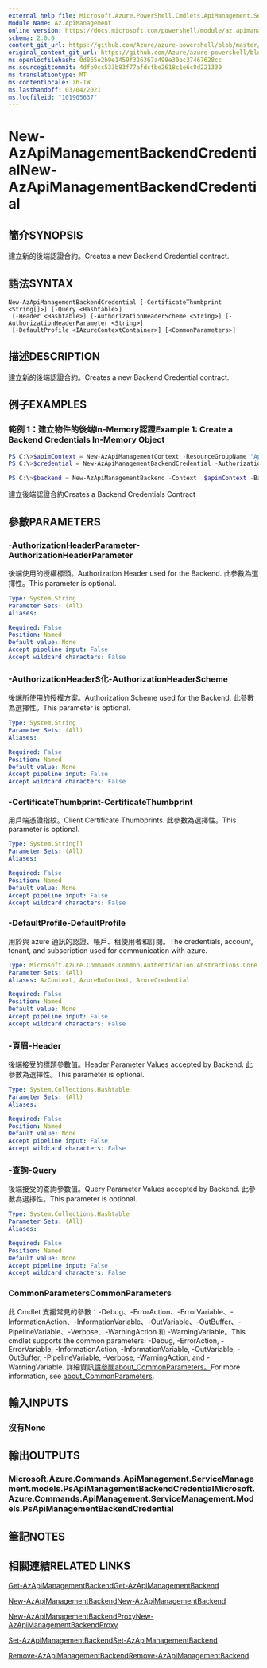 ```yaml
---
external help file: Microsoft.Azure.PowerShell.Cmdlets.ApiManagement.ServiceManagement.dll-Help.xml
Module Name: Az.ApiManagement
online version: https://docs.microsoft.com/powershell/module/az.apimanagement/new-azapimanagementbackendcredential
schema: 2.0.0
content_git_url: https://github.com/Azure/azure-powershell/blob/master/src/ApiManagement/ApiManagement/help/New-AzApiManagementBackendCredential.md
original_content_git_url: https://github.com/Azure/azure-powershell/blob/master/src/ApiManagement/ApiManagement/help/New-AzApiManagementBackendCredential.md
ms.openlocfilehash: 0d865e2b9e1459f326367a499e30bc37467628cc
ms.sourcegitcommit: 4dfb0cc533b83f77afdcfbe2618c1e6c8d221330
ms.translationtype: MT
ms.contentlocale: zh-TW
ms.lasthandoff: 03/04/2021
ms.locfileid: "101905637"
---
```

# <span data-ttu-id="d857a-101">New-AzApiManagementBackendCredential</span><span class="sxs-lookup"><span data-stu-id="d857a-101">New-AzApiManagementBackendCredential</span></span>

## <span data-ttu-id="d857a-102">簡介</span><span class="sxs-lookup"><span data-stu-id="d857a-102">SYNOPSIS</span></span>
<span data-ttu-id="d857a-103">建立新的後端認證合約。</span><span class="sxs-lookup"><span data-stu-id="d857a-103">Creates a new Backend Credential contract.</span></span>

## <span data-ttu-id="d857a-104">語法</span><span class="sxs-lookup"><span data-stu-id="d857a-104">SYNTAX</span></span>

```
New-AzApiManagementBackendCredential [-CertificateThumbprint <String[]>] [-Query <Hashtable>]
 [-Header <Hashtable>] [-AuthorizationHeaderScheme <String>] [-AuthorizationHeaderParameter <String>]
 [-DefaultProfile <IAzureContextContainer>] [<CommonParameters>]
```

## <span data-ttu-id="d857a-105">描述</span><span class="sxs-lookup"><span data-stu-id="d857a-105">DESCRIPTION</span></span>
<span data-ttu-id="d857a-106">建立新的後端認證合約。</span><span class="sxs-lookup"><span data-stu-id="d857a-106">Creates a new Backend Credential contract.</span></span>

## <span data-ttu-id="d857a-107">例子</span><span class="sxs-lookup"><span data-stu-id="d857a-107">EXAMPLES</span></span>

### <span data-ttu-id="d857a-108">範例 1：建立物件的後端In-Memory認證</span><span class="sxs-lookup"><span data-stu-id="d857a-108">Example 1: Create a Backend Credentials In-Memory Object</span></span>
```powershell
PS C:\>$apimContext = New-AzApiManagementContext -ResourceGroupName "Api-Default-WestUS" -ServiceName "contoso"
PS C:\>$credential = New-AzApiManagementBackendCredential -AuthorizationHeaderScheme basic -AuthorizationHeaderParameter opensesame -Query @{"sv" = @('xx', 'bb'); "sr" = @('cc')} -Header @{"x-my-1" = @('val1', 'val2')}

PS C:\>$backend = New-AzApiManagementBackend -Context  $apimContext -BackendId 123 -Url 'https://contoso.com/awesomeapi' -Protocol http -Title "first backend" -SkipCertificateChainValidation $true -Credential $credential -Description "my backend"
```

<span data-ttu-id="d857a-109">建立後端認證合約</span><span class="sxs-lookup"><span data-stu-id="d857a-109">Creates a Backend Credentials Contract</span></span>

## <span data-ttu-id="d857a-110">參數</span><span class="sxs-lookup"><span data-stu-id="d857a-110">PARAMETERS</span></span>

### <span data-ttu-id="d857a-111">-AuthorizationHeaderParameter</span><span class="sxs-lookup"><span data-stu-id="d857a-111">-AuthorizationHeaderParameter</span></span>
<span data-ttu-id="d857a-112">後端使用的授權標頭。</span><span class="sxs-lookup"><span data-stu-id="d857a-112">Authorization Header used for the Backend.</span></span>
<span data-ttu-id="d857a-113">此參數為選擇性。</span><span class="sxs-lookup"><span data-stu-id="d857a-113">This parameter is optional.</span></span>

```yaml
Type: System.String
Parameter Sets: (All)
Aliases:

Required: False
Position: Named
Default value: None
Accept pipeline input: False
Accept wildcard characters: False
```

### <span data-ttu-id="d857a-114">-AuthorizationHeaderS化</span><span class="sxs-lookup"><span data-stu-id="d857a-114">-AuthorizationHeaderScheme</span></span>
<span data-ttu-id="d857a-115">後端所使用的授權方案。</span><span class="sxs-lookup"><span data-stu-id="d857a-115">Authorization Scheme used for the Backend.</span></span>
<span data-ttu-id="d857a-116">此參數為選擇性。</span><span class="sxs-lookup"><span data-stu-id="d857a-116">This parameter is optional.</span></span>

```yaml
Type: System.String
Parameter Sets: (All)
Aliases:

Required: False
Position: Named
Default value: None
Accept pipeline input: False
Accept wildcard characters: False
```

### <span data-ttu-id="d857a-117">-CertificateThumbprint</span><span class="sxs-lookup"><span data-stu-id="d857a-117">-CertificateThumbprint</span></span>
<span data-ttu-id="d857a-118">用戶端憑證指紋。</span><span class="sxs-lookup"><span data-stu-id="d857a-118">Client Certificate Thumbprints.</span></span>
<span data-ttu-id="d857a-119">此參數為選擇性。</span><span class="sxs-lookup"><span data-stu-id="d857a-119">This parameter is optional.</span></span>

```yaml
Type: System.String[]
Parameter Sets: (All)
Aliases:

Required: False
Position: Named
Default value: None
Accept pipeline input: False
Accept wildcard characters: False
```

### <span data-ttu-id="d857a-120">-DefaultProfile</span><span class="sxs-lookup"><span data-stu-id="d857a-120">-DefaultProfile</span></span>
<span data-ttu-id="d857a-121">用於與 azure 通訊的認證、帳戶、租使用者和訂閱。</span><span class="sxs-lookup"><span data-stu-id="d857a-121">The credentials, account, tenant, and subscription used for communication with azure.</span></span>

```yaml
Type: Microsoft.Azure.Commands.Common.Authentication.Abstractions.Core.IAzureContextContainer
Parameter Sets: (All)
Aliases: AzContext, AzureRmContext, AzureCredential

Required: False
Position: Named
Default value: None
Accept pipeline input: False
Accept wildcard characters: False
```

### <span data-ttu-id="d857a-122">-頁眉</span><span class="sxs-lookup"><span data-stu-id="d857a-122">-Header</span></span>
<span data-ttu-id="d857a-123">後端接受的標題參數值。</span><span class="sxs-lookup"><span data-stu-id="d857a-123">Header Parameter Values accepted by Backend.</span></span>
<span data-ttu-id="d857a-124">此參數為選擇性。</span><span class="sxs-lookup"><span data-stu-id="d857a-124">This parameter is optional.</span></span>

```yaml
Type: System.Collections.Hashtable
Parameter Sets: (All)
Aliases:

Required: False
Position: Named
Default value: None
Accept pipeline input: False
Accept wildcard characters: False
```

### <span data-ttu-id="d857a-125">-查詢</span><span class="sxs-lookup"><span data-stu-id="d857a-125">-Query</span></span>
<span data-ttu-id="d857a-126">後端接受的查詢參數值。</span><span class="sxs-lookup"><span data-stu-id="d857a-126">Query Parameter Values accepted by Backend.</span></span>
<span data-ttu-id="d857a-127">此參數為選擇性。</span><span class="sxs-lookup"><span data-stu-id="d857a-127">This parameter is optional.</span></span>

```yaml
Type: System.Collections.Hashtable
Parameter Sets: (All)
Aliases:

Required: False
Position: Named
Default value: None
Accept pipeline input: False
Accept wildcard characters: False
```

### <span data-ttu-id="d857a-128">CommonParameters</span><span class="sxs-lookup"><span data-stu-id="d857a-128">CommonParameters</span></span>
<span data-ttu-id="d857a-129">此 Cmdlet 支援常見的參數：-Debug、-ErrorAction、-ErrorVariable、-InformationAction、-InformationVariable、-OutVariable、-OutBuffer、-PipelineVariable、-Verbose、-WarningAction 和 -WarningVariable。</span><span class="sxs-lookup"><span data-stu-id="d857a-129">This cmdlet supports the common parameters: -Debug, -ErrorAction, -ErrorVariable, -InformationAction, -InformationVariable, -OutVariable, -OutBuffer, -PipelineVariable, -Verbose, -WarningAction, and -WarningVariable.</span></span> <span data-ttu-id="d857a-130">詳細資訊[請參閱about_CommonParameters。](http://go.microsoft.com/fwlink/?LinkID=113216)</span><span class="sxs-lookup"><span data-stu-id="d857a-130">For more information, see [about_CommonParameters](http://go.microsoft.com/fwlink/?LinkID=113216).</span></span>

## <span data-ttu-id="d857a-131">輸入</span><span class="sxs-lookup"><span data-stu-id="d857a-131">INPUTS</span></span>

### <span data-ttu-id="d857a-132">沒有</span><span class="sxs-lookup"><span data-stu-id="d857a-132">None</span></span>

## <span data-ttu-id="d857a-133">輸出</span><span class="sxs-lookup"><span data-stu-id="d857a-133">OUTPUTS</span></span>

### <span data-ttu-id="d857a-134">Microsoft.Azure.Commands.ApiManagement.ServiceManagement.models.PsApiManagementBackendCredential</span><span class="sxs-lookup"><span data-stu-id="d857a-134">Microsoft.Azure.Commands.ApiManagement.ServiceManagement.Models.PsApiManagementBackendCredential</span></span>

## <span data-ttu-id="d857a-135">筆記</span><span class="sxs-lookup"><span data-stu-id="d857a-135">NOTES</span></span>

## <span data-ttu-id="d857a-136">相關連結</span><span class="sxs-lookup"><span data-stu-id="d857a-136">RELATED LINKS</span></span>

[<span data-ttu-id="d857a-137">Get-AzApiManagementBackend</span><span class="sxs-lookup"><span data-stu-id="d857a-137">Get-AzApiManagementBackend</span></span>](./Get-AzApiManagementBackend.md)

[<span data-ttu-id="d857a-138">New-AzApiManagementBackend</span><span class="sxs-lookup"><span data-stu-id="d857a-138">New-AzApiManagementBackend</span></span>](./New-AzApiManagementBackend.md)

[<span data-ttu-id="d857a-139">New-AzApiManagementBackendProxy</span><span class="sxs-lookup"><span data-stu-id="d857a-139">New-AzApiManagementBackendProxy</span></span>](./New-AzApiManagementBackendProxy.md)

[<span data-ttu-id="d857a-140">Set-AzApiManagementBackend</span><span class="sxs-lookup"><span data-stu-id="d857a-140">Set-AzApiManagementBackend</span></span>](./Set-AzApiManagementBackend.md)

[<span data-ttu-id="d857a-141">Remove-AzApiManagementBackend</span><span class="sxs-lookup"><span data-stu-id="d857a-141">Remove-AzApiManagementBackend</span></span>](./Remove-AzApiManagementBackend.md)

